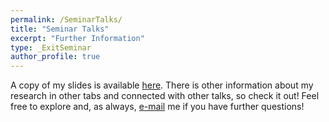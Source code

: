 ```yaml
---
permalink: /SeminarTalks/
title: "Seminar Talks"
excerpt: "Further Information"
type: _ExitSeminar
author_profile: true
---
```

A copy of my slides is available [here](https://shelbymscott.github.io/files/UMichigan.pdf). There is other information about my research in other tabs and connected with other talks, so check it out! Feel free to explore and, as always, [e-mail](mailto:sscott41@vols.utk.edu) me if you have further questions!
